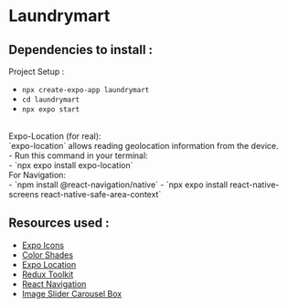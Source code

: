 # Laundrymart


## Dependencies to install :
Project Setup :
- `npx create-expo-app laundrymart`
- `cd laundrymart`
- `npx expo start`
<br>
Expo-Location (for real): <br>
`expo-location` allows reading geolocation information from the device. <br>
- Run this command in your terminal: <br>
- `npx expo install expo-location`
<br>
For Navigation: <br>
- `npm install @react-navigation/native`
- `npx expo install react-native-screens react-native-safe-area-context`

## Resources used :
- [Expo Icons](https://icons.expo.fyi/)
- [Color Shades](https://htmlcolorcodes.com/color-picker/)
- [Expo Location](https://docs.expo.dev/versions/latest/sdk/location/)
- [Redux Toolkit](https://redux-toolkit.js.org/introduction/getting-started)
- [React Navigation](https://reactnavigation.org/docs/getting-started)
- [Image Slider Carousel Box](https://www.npmjs.com/package/react-native-image-slider-box)

